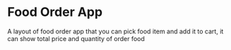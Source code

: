 # Food Order App
 A layout of food order app that you can pick food item and add it to cart, it can show total price and quantity of order food
